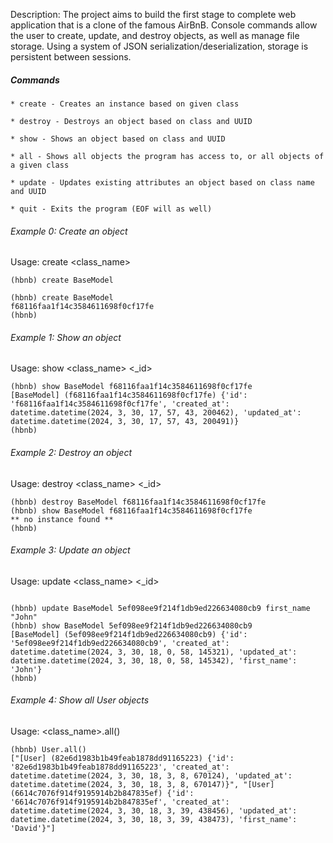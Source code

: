 Description: The project aims to build the first stage to complete web application that is a clone of the famous AirBnB. Console commands allow the user to create, update, and destroy objects, as well as manage file storage. Using a system of JSON serialization/deserialization, storage is persistent between sessions. 

##### Commands
    * create - Creates an instance based on given class

    * destroy - Destroys an object based on class and UUID

    * show - Shows an object based on class and UUID

    * all - Shows all objects the program has access to, or all objects of a given class

    * update - Updates existing attributes an object based on class name and UUID

    * quit - Exits the program (EOF will as well)

###### Example 0: Create an object
Usage: create <class_name>
```
(hbnb) create BaseModel
```
```
(hbnb) create BaseModel
f68116faa1f14c3584611698f0cf17fe
(hbnb)                   
```
###### Example 1: Show an object
Usage: show <class_name> <_id>

```
(hbnb) show BaseModel f68116faa1f14c3584611698f0cf17fe
[BaseModel] (f68116faa1f14c3584611698f0cf17fe) {'id': 'f68116faa1f14c3584611698f0cf17fe', 'created_at': datetime.datetime(2024, 3, 30, 17, 57, 43, 200462), 'updated_at': datetime.datetime(2024, 3, 30, 17, 57, 43, 200491)}
(hbnb)
```
###### Example 2: Destroy an object
Usage: destroy <class_name> <_id>
```
(hbnb) destroy BaseModel f68116faa1f14c3584611698f0cf17fe
(hbnb) show BaseModel f68116faa1f14c3584611698f0cf17fe
** no instance found **
(hbnb)
```
###### Example 3: Update an object
Usage: update <class_name> <_id>
```

(hbnb) update BaseModel 5ef098ee9f214f1db9ed226634080cb9 first_name "John"
(hbnb) show BaseModel 5ef098ee9f214f1db9ed226634080cb9
[BaseModel] (5ef098ee9f214f1db9ed226634080cb9) {'id': '5ef098ee9f214f1db9ed226634080cb9', 'created_at': datetime.datetime(2024, 3, 30, 18, 0, 58, 145321), 'updated_at': datetime.datetime(2024, 3, 30, 18, 0, 58, 145342), 'first_name': 'John'}
(hbnb)
```
###### Example 4: Show all User objects
Usage: <class_name>.all()
```
(hbnb) User.all()
["[User] (82e6d1983b1b49feab1878dd91165223) {'id': '82e6d1983b1b49feab1878dd91165223', 'created_at': datetime.datetime(2024, 3, 30, 18, 3, 8, 670124), 'updated_at': datetime.datetime(2024, 3, 30, 18, 3, 8, 670147)}", "[User] (6614c7076f914f9195914b2b847835ef) {'id': '6614c7076f914f9195914b2b847835ef', 'created_at': datetime.datetime(2024, 3, 30, 18, 3, 39, 438456), 'updated_at': datetime.datetime(2024, 3, 30, 18, 3, 39, 438473), 'first_name': 'David'}"]
```
<br>
